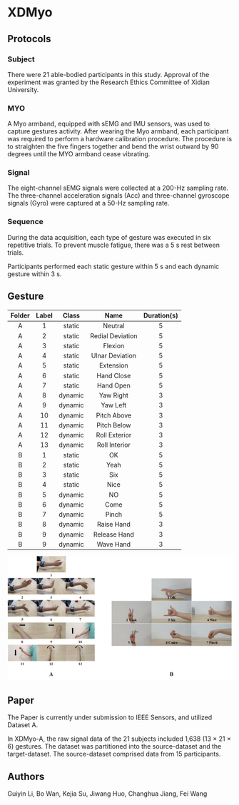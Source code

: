 # XDMyo

## Protocols

### Subject

There were 21 able-bodied participants in this study. Approval of the experiment was granted by the Research Ethics Committee of Xidian University.

### MYO

A Myo armband, equipped with sEMG and IMU sensors, was used to capture gestures activity. After wearing the Myo armband, each participant was required to perform a hardware calibration procedure. The procedure is to straighten the five fingers together and bend the wrist outward by 90 degrees until the MYO armband cease vibrating.

### Signal

The eight-channel sEMG signals were collected at a 200-Hz sampling rate. The three-channel acceleration signals (Acc) and three-channel gyroscope signals (Gyro) were captured at a 50-Hz sampling rate.

### Sequence

During the data acquisition, each type of gesture was executed in six repetitive trials. To prevent muscle fatigue, there was a 5 s rest between trials.

Participants performed each static gesture within 5 s and each dynamic gesture within 3 s.

## Gesture

| Folder | Label | Class |      Name      |Duration(s)|
|:------:|:-----:|:-----:|:--------------:|:---------:|
| A      |   1   |static |Neutral         |     5     |
| A      |   2   |static |Redial Deviation|     5     |
| A      |   3   |static |Flexion         |     5     |
| A      |   4   |static |Ulnar Deviation |     5     |
| A      |   5   |static |Extension       |     5     |
| A      |   6   |static |Hand Close      |     5     |
| A      |   7   |static |Hand Open       |     5     |
| A      |   8   |dynamic|Yaw Right       |     3     |
| A      |   9   |dynamic|Yaw Left        |     3     |
| A      |   10  |dynamic|Pitch Above     |     3     |
| A      |   11  |dynamic|Pitch Below     |     3     |
| A      |   12  |dynamic|Roll Exterior   |     3     |
| A      |   13  |dynamic|Roll Interior   |     3     |
| B      |   1   |static |OK              |     5     |
| B      |   2   |static |Yeah            |     5     |
| B      |   3   |static |Six             |     5     |
| B      |   4   |static |Nice            |     5     |
| B      |   5   |dynamic|NO              |     5     |
| B      |   6   |dynamic|Come            |     5     |
| B      |   7   |dynamic|Pinch           |     5     |
| B      |   8   |dynamic|Raise Hand      |     3     |
| B      |   9   |dynamic|Release Hand    |     3     |
| B      |   9   |dynamic|Wave Hand       |     3     |

![picture](./picture/gesture.png)

## Paper

The Paper is currently under submission to IEEE Sensors, and utilized Dataset A.

In XDMyo-A, the raw signal data of the 21 subjects included 1,638 (13 × 21 × 6) gestures. The dataset was partitioned into the source-dataset and the target-dataset. The source-dataset comprised data from 15 participants.

## Authors

Guiyin Li, Bo Wan, Kejia Su, Jiwang Huo, Changhua Jiang, Fei Wang
